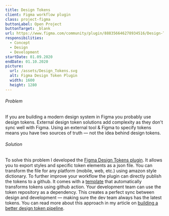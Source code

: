 ```yaml
---
title: Design Tokens
client: Figma workflow plugin
class: project-figma
buttonLabel: Open Project
buttonTarget: _blank
url: https://www.figma.com/community/plugin/888356646278934516/Design-Tokens
responsibilities:
  - Concept
  - Design
  - Development
startDate: 01.09.2020
endDate: 01.10.2020
picture:
  url: /assets/Design_Tokens.svg
  alt: Figma Design Token Plugin
  width: 1600
  height: 1280
---
```

###### Problem
If you are building a modern design system in Figma you probably use design tokens. External design token solutions add complexity as they don't sync well with Figma. Using an external tool & Figma to specify tokens means you have two sources of truth — not the idea behind design tokens.
###### Solution
To solve this problem I developed the [Figma Design Tokens plugin](https://www.figma.com/community/plugin/888356646278934516/Design-Tokens). It allows you to export styles and specific token elements as a json file. You can transform the file for any platform (mobile, web, etc.) using amazon style dictionary. To further improve your workflow the plugin can directly publish the tokens to a github. It comes with a [template](https://github.com/lukasoppermann/design-token-transformer) that automatically transforms tokens using github action. Your development team can use the token repository as a dependency. This creates a perfect sync between design and development — making sure the dev team always has the latest tokens. You can read more about this approach in my article on [building a better design token pipeline](https://uxdesign.cc/building-better-products-with-the-design-token-pipeline-faa86aa068e8).
